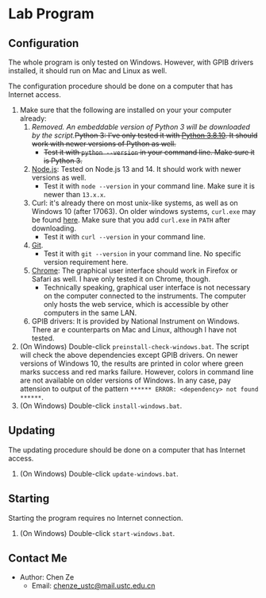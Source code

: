 # Lab Program

## Configuration

The whole program is only tested on Windows. However, with GPIB drivers installed, it should run on Mac and Linux as well.

The configuration procedure should be done on a computer that has Internet access.

1. Make sure that the following are installed on your your computer already:
   1. _Removed. An embeddable version of Python 3 will be downloaded by the script._~~Python 3: I've only tested it with [Python 3.8.10](https://www.python.org/downloads/release/python-3810/). It should work with newer versions of Python as well.~~
        - ~~Test it with `python --version` in your command line. Make sure it is Python 3.~~
   1. [Node.js](https://nodejs.org/en/download/): Tested on Node.js 13 and 14. It should work with newer versions as well.
        - Test it with `node --version` in your command line. Make sure it is newer than `13.x.x`.
   1. Curl: it's already there on most unix-like systems, as well as on Windows 10 (after 17063). On older windows systems, `curl.exe` may be found [here](https://curl.se/windows/). Make sure that you add `curl.exe` in `PATH` after downloading.
        - Test it with `curl --version` in your command line.
   1. [Git](https://git-scm.com/).
        - Test it with `git --version` in your command line. No specific version requirement here.
   1. [Chrome](https://www.google.com/intl/en_sg/chrome/): The graphical user interface should work in Firefox or Safari as well. I have only tested it on Chrome, though.
      - Technically speaking, graphical user interface is not necessary on the computer connected to the instruments. The computer only hosts the web service, which is accessible by other computers in the same LAN.
   1. GPIB drivers: It is provided by National Instrument on Windows. There ar e counterparts on Mac and Linux, although I have not tested.
1. (On Windows) Double-click `preinstall-check-windows.bat`. The script will check the above dependencies except GPIB drivers. On newer versions of Windows 10, the results are printed in color where green marks success and red marks failure. However, colors in command line are not available on older versions of Windows. In any case, pay attension to output of the pattern `****** ERROR: <dependency> not found ******`.
1. (On Windows) Double-click `install-windows.bat`.

## Updating

The updating procedure should be done on a computer that has Internet access.

1. (On Windows) Double-click `update-windows.bat`.

## Starting

Starting the program requires no Internet connection.

1. (On Windows) Double-click `start-windows.bat`.

## Contact Me

- Author: Chen Ze
  - Email: chenze_ustc@mail.ustc.edu.cn